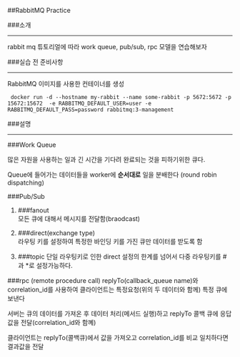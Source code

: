
##RabbitMQ Practice

###소개
<hr/>
rabbit mq 튜토리얼에 따라 work queue, pub/sub, rpc 모델을 연습해보자

###실습 전 준비사항
<hr />
RabbitMQ 이미지를 사용한 컨테이너를 생성

<pre><code> docker run -d --hostname my-rabbit --name some-rabbit -p 5672:5672 -p 15672:15672  -e RABBITMQ_DEFAULT_USER=user -e RABBITMQ_DEFAULT_PASS=password rabbitmq:3-management </code></pre>  


###설명
<hr />

###Work Queue  

많은 자원을 사용하는 일과 긴 시간을 기다려 완료되는 것을 피하기위한 큐다.

Queue에 들어가는 데이터들을 worker에 **순서대로** 일을 분배한다 (round robin dispatching)  


###Pub/Sub
1. ###fanout  
 모든 큐에 대해서 메시지를 전달함(braodcast)
    

2. ###direct(exchange type)   
라우팅 키를 설정하여 특정한 바인딩 키를 가진 큐만 데이터를 받도록 함

3. ###topic
단일 라우팅키로 인한 direct 설정의 한계를 넘어서
다중 라우팅키를 #과 *로 설정가능하다.


###rpc (remote procedure call)
replyTo(callback_queue name)와 correlation_id를 사용하여
클라이언트는 특정요청(위의 두 데이터와 함께) 특정 큐에 보낸다  

서버는 큐의 데이터를 가져온 후 데이터 처리(메서드 실행)하고 replyTo 콜백 큐에 응답 값을 전달(correlation_id와 함꼐)   

클라이언트는 replyTo(콜백큐)에서 값을 가져오고 correlation_id를 비교
일치하다면 결과값을 전달

